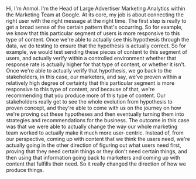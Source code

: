 

Hi, I'm Anmol. I'm the Head of Large Advertiser Marketing Analytics within the Marketing Team at Google. At its core, my job is about connecting the right user with the right message at the right time. The first step is really to get a broad sense of the certain pattern that's occurring. So for example, we know that this particular segment of users is more responsive to this type of content. Once we're able to actually see this hypothesis through the data, we do testing to ensure that the hypothesis is actually correct. So for example, we would test sending these pieces of content to this segment of users, and actually verify within a controlled environment whether that response rate is actually higher for that type of content, or whether it isn't. Once we're able to actually verify that hypothesis, we go back to the stakeholders, in this case, our marketers, and say, we've proven within a relatively high degree of certainty that this particular segment is more responsive to this type of content, and because of that, we're recommending that you produce more of this type of content. Our stakeholders really get to see the whole evolution from hypothesis to proven concept, and they're able to come with us on the journey on how we're proving out these hypotheses and then eventually turning them into strategies and recommendations for the business. The outcome in this case was that we were able to actually change the way our whole marketing team worked to actually make it much more user-centric. Instead of, from our perspective, coming up with content that we think the users need, we're actually going in the other direction of figuring out what users need first, proving that they need certain things or they don't need certain things, and then using that information going back to marketers and coming up with content that fulfills their need. So it really changed the direction of how we produce things.